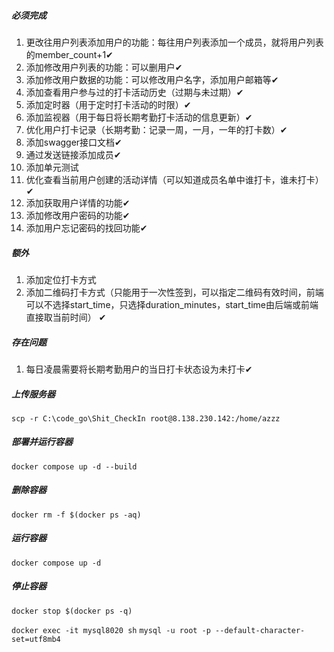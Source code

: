 ##### 必须完成
1. 更改往用户列表添加用户的功能：每往用户列表添加一个成员，就将用户列表的member_count+1✔
2. 添加修改用户列表的功能：可以删用户✔
3. 添加修改用户数据的功能：可以修改用户名字，添加用户邮箱等✔
4. 添加查看用户参与过的打卡活动历史（过期与未过期）✔
5. 添加定时器（用于定时打卡活动的时限）✔
6. 添加监视器（用于每日将长期考勤打卡活动的信息更新）✔
7. 优化用户打卡记录（长期考勤：记录一周，一月，一年的打卡数）✔
8. 添加swagger接口文档✔
9. 通过发送链接添加成员✔
10. 添加单元测试
11. 优化查看当前用户创建的活动详情（可以知道成员名单中谁打卡，谁未打卡）✔
12. 添加获取用户详情的功能✔
13. 添加修改用户密码的功能✔
14. 添加用户忘记密码的找回功能✔

##### 额外
1. 添加定位打卡方式
2. 添加二维码打卡方式（只能用于一次性签到，可以指定二维码有效时间，前端可以不选择start_time，只选择duration_minutes，start_time由后端或前端直接取当前时间） ✔

##### 存在问题
1. 每日凌晨需要将长期考勤用户的当日打卡状态设为未打卡✔


##### 上传服务器
`scp -r C:\code_go\Shit_CheckIn root@8.138.230.142:/home/azzz`

##### 部署并运行容器
`docker compose up -d --build`

##### 删除容器
`docker rm -f $(docker ps -aq)`

##### 运行容器
`docker compose up -d`

##### 停止容器
`docker stop $(docker ps -q)`


`docker exec -it mysql8020 sh`
`mysql -u root -p --default-character-set=utf8mb4`